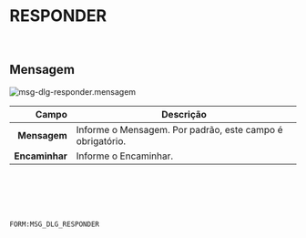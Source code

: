 # RESPONDER
<br>

## Mensagem
![msg-dlg-responder.mensagem](https://raw.githubusercontent.com/netforcews/docs-siscom/master/geral/imagens/msg-dlg-responder.mensagem.png)

Campo | Descrição
--:|---
**Mensagem** | Informe o Mensagem. Por padrão, este campo é obrigatório.
**Encaminhar** | Informe o Encaminhar.
<br>
<br>
<br>
<br>

```FORM:MSG_DLG_RESPONDER```
